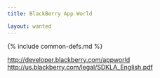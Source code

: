 ```yaml
---
title: BlackBerry App World

layout: wanted
---
```

{% include common-defs.md %}

http://developer.blackberry.com/appworld
http://us.blackberry.com/legal/SDKLA_English.pdf
